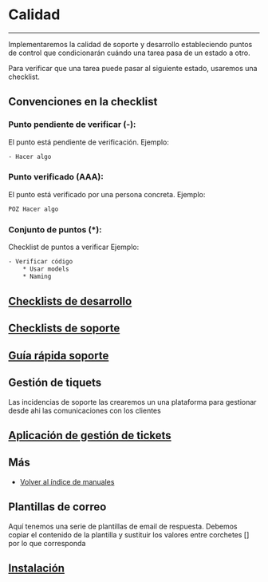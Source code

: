 # Calidad

---
Implementaremos la calidad de soporte y desarrollo estableciendo puntos de control que condicionarán cuándo una tarea pasa de un estado a otro.

Para verificar que una tarea puede pasar al siguiente estado, usaremos una checklist.

## Convenciones en la checklist
### Punto pendiente de verificar (-):
El punto está pendiente de verificación.
Ejemplo:
```txt
- Hacer algo
```
### Punto verificado (AAA):
El punto está verificado por una persona concreta.
Ejemplo:
```txt
POZ Hacer algo
```

### Conjunto de puntos (*):
Checklist de puntos a verificar
Ejemplo:
```txt
- Verificar código
    * Usar models
    * Naming
```

## [Checklists de desarrollo](./checklist_desarrollo)

## [Checklists de soporte](./checklist_soporte)


## [Guía rápida soporte](./guiarapida_soporte)

## Gestión de tiquets

Las incidencias de soporte las crearemos un una plataforma para gestionar desde ahi las comunicaciones con los clientes

## [Aplicación de gestión de tickets](./gestion_tickets)


## Más

- [Volver al índice de manuales](../README.md)



## Plantillas de correo

Aquí tenemos una serie de plantillas de email de respuesta. Debemos copiar el contenido de la plantilla y sustituir los valores entre corchetes [] por lo que corresponda


## [Instalación](./plantila_instalacion.md)